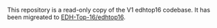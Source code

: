 This repository is a read-only copy of the V1 edhtop16 codebase. It has been migreated to [EDH-Top-16/edhtop16](https://github.com/EDH-Top-16/edhtop16).

